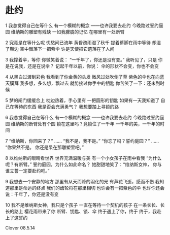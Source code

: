 # 赴约


1
我总觉得自己在等什么
有一个模糊的概念
——也许我要去赴约
今晚路过誓约庭园
维纳斯的雕塑有残缺
一如我朦胧的记忆
在哪里有一处断臂

2
究竟是在等什么呢
忧愁间已流年
黄昏疏雨湿了秋千
提着裤脚在雨中等待
却湿了鞋边
空中飘落下一把紫伞
许是天使把它遗落在了人间

3
我撑着伞，等你
你微笑着说：
“一千年了，你还是没有变。”
我听见了，只是
你是在说我，还是在说伞？
记起千年以前，你说：
伞的形状不会变，你也不会变

4
从黑白过渡到彩色
我看到了你金黄的头发
微风过处吹倒了草
紫色的伞也在向蓝天膜拜
我多想，多么想，飘过去
就势接过你手中的钥匙
你苦笑了一下：还未到时候

5
梦的闸门缓缓合上
枕边热着，手心里有
一把圆形的钥匙
如果有一天我知道了
自己在等待的东西
我是否会充满勇气？
我想要踏上寻锁的路

6
我总觉得自己在等什么
有一个模糊的概念
——也许我要去赴约
今晚路过誓约庭园
维纳斯的断臂处有个圆
锁在这里吗？竟锁住了一千年
一千年的美，一千年的时间

7
“维纳斯，你回来了？”
……
“我不是，我不是。”
“你忘了吗？誓约庭园？”
……
“你果然不是。
你还是呆在那雕塑里吧。”

8
以维纳斯的眼睛看世界
世界充满温暖与美
有一个小女孩子在雨中看我
“为什么呢？有断臂。”
誓约庭园，为什么如此命名？
她甜甜地笑了：“维纳斯女神，
你与谁立誓一定要赴约吧。”

9
我想去一个安静的地方
那里有从天而降的羽化的光
有芦花飞逝，感而不伤
我知道那里是命运的终点
我们的齿轮将在那里相切
也许会有一把紫色的伞
也许你还会说：千年了，你还是没有变

10
我不是维纳斯女神，我只是个孩子
一直在等待一个契机的孩子
在一条长长、长长的路上
樱花雨带来了你
断臂、钥匙、锁、伞
终于遇上了你，终于
终于，我赴上了这誓约

Clover 08.5.14


